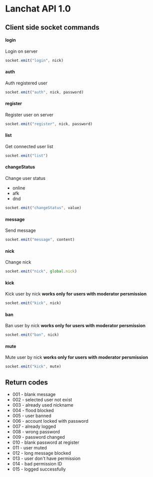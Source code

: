 # Lanchat API 1.0

## Client side socket commands

#### login
Login on server
```js
socket.emit("login", nick)
```

#### auth
Auth registered user
```js
socket.emit("auth", nick, password)
```

#### register
Register user on server
```js
socket.emit("register", nick, password)
```

#### list
Get connected user list
```js
socket.emit("list")
```

#### changeStatus
Change user status
* online
* afk
* dnd
```js
socket.emit("changeStatus", value)
```

#### message
Send message
```js
socket.emit("message", content)
```

#### nick
Change nick
```js
socket.emit("nick", global.nick)
```

#### kick
Kick user by nick
**works only for users with moderator persmission**
```js
socket.emit("kick", nick)
```

#### ban
Ban user by nick
**works only for users with moderator persmission**
```js
socket.emit("ban", nick)
```

#### mute
Mute user by nick
**works only for users with moderator persmission**
```js
socket.emit("kick", mute)
```


## Return codes

* 001 - blank message
* 002 - selected user not exist
* 003 - already used nickname
* 004 - flood blocked
* 005 - user banned
* 006 - account locked with password
* 007 - already logged
* 008 - wrong password
* 009 - password changed
* 010 - blank password at register
* 011 - user muted
* 012 - long message blocked
* 013 - user don't have permission
* 014 - bad permission ID
* 015 - logged successfully
